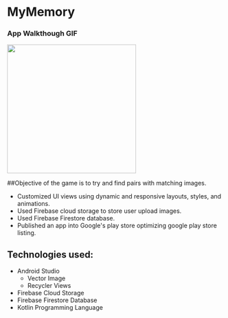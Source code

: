# MyMemory

### App Walkthough GIF

<img src="https://github.com/birajsilwal/MyMemory/blob/master/screenshot_mymemory.mp4" width=300><br>

##Objective of the game is to try and find pairs with matching images.

- Customized UI views using dynamic and responsive layouts, styles, and animations.
- Used Firebase cloud storage to store user upload images.
- Used Firebase Firestore database.
- Published an app into Google's play store optimizing google play store listing.

## Technologies used: 

- Android Studio
  - Vector Image
  - Recycler Views
- Firebase Cloud Storage
- Firebase Firestore Database
- Kotlin Programming Language


